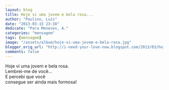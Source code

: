 ```yaml
---
layout: blog
title: Hoje vi uma jovem e bela rosa...
author: "Paulino, Luís"
date: "2013-03-15 23:38"
dedicate: "Para Meneses, A."
categories: "mensagem"
tags: [mensagem]
image: "/assets/album/hoje-vi-uma-jovem-e-bela-rosa.jpg"
blogger_orig_url: "http://i-need-your-love-now.blogspot.com/2013/03/hoje-vi-uma-jovem-e-bela-rosa.html"
comments: false
---
```

Hoje vi uma jovem e bela rosa.\
Lembrei-me de você...\
E percebi que você\
consegue ser ainda mais formosa!
